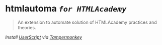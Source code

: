 # htmlautoma *`for HTMLAcademy`*
> An extension to automate solution of HTMLAcademy practices and theories.

*Install [UserScript](https://raw.githubusercontent.com/quyxishi/htmlautoma/refs/heads/main/src/script.js) via [Tampermonkey](https://tampermonkey.net)*